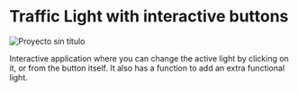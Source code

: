 # Traffic Light with interactive buttons

![Proyecto sin título](https://github.com/robmab/Traffic_Light/assets/56076087/c9a26c66-2c01-4b25-8d4b-317384aff46a)

Interactive application where you can change the active light by clicking on it, or from the button itself. It also has a function to add an extra functional light.
